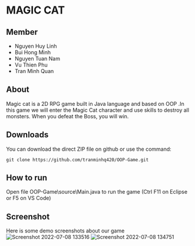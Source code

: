 # MAGIC CAT

## Member

- Nguyen Huy Linh 
- Bui Hong Minh
- Nguyen Tuan Nam
- Vu Thien Phu
- Tran Minh Quan

## About
Magic cat is a 2D RPG game built in Java language and based on OOP .In this game we will enter the Magic Cat character and use skills to destroy all monsters. When you defeat the Boss, you will win.

## Downloads
You can download the direct ZIP file on github or use the command:
```
git clone https://github.com/tranminhq420/OOP-Game.git
```
## How to run
Open file OOP-Game\source\Main.java to run the game (Ctrl F11 on Eclipse or F5 on VS Code)

## Screenshot
Here is some demo screenshots about our game
![Screenshot 2022-07-08 133516](https://user-images.githubusercontent.com/91653611/177934464-3079e20e-a710-4a63-a0bf-e6a1a0e93ab0.png)
![Screenshot 2022-07-08 134751](https://user-images.githubusercontent.com/91653611/177934471-9a7d6381-cef3-4659-a8ba-c3054bdf9c92.png)

